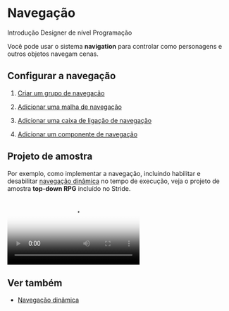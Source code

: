 # Navegação

<span class="badge text-bg-primary">Introdução</span>
<span class="badge text-bg-success"> Designer de nível </span>
<span class="badge text-bg-success">Programação</span>

Você pode usar o sistema **navigation** para controlar como personagens e outros objetos navegam cenas.

## Configurar a navegação

1. [Criar um grupo de navegação](navigation-groups.md)

2. [Adicionar uma malha de navegação](navigation-meshes.md)

3. [Adicionar uma caixa de ligação de navegação](navigation-bounding-boxes.md)

4. [Adicionar um componente de navegação](navigation-components.md)

## Projeto de amostra

Por exemplo, como implementar a navegação, incluindo habilitar e desabilitar [ navegação dinâmica](dynamic-navigation.md) no tempo de execução, veja o projeto de amostra **top-down RPG** incluído no Stride.

<p>
<video autoplay loop class="responsive-video" poster="media/NoOutlineAE.jpg">
   <source src="media/NoOutlineAE.mp4" type="video/mp4">
</video>
</p>

## Ver também

* [Navegação dinâmica](dynamic-navigation.md)